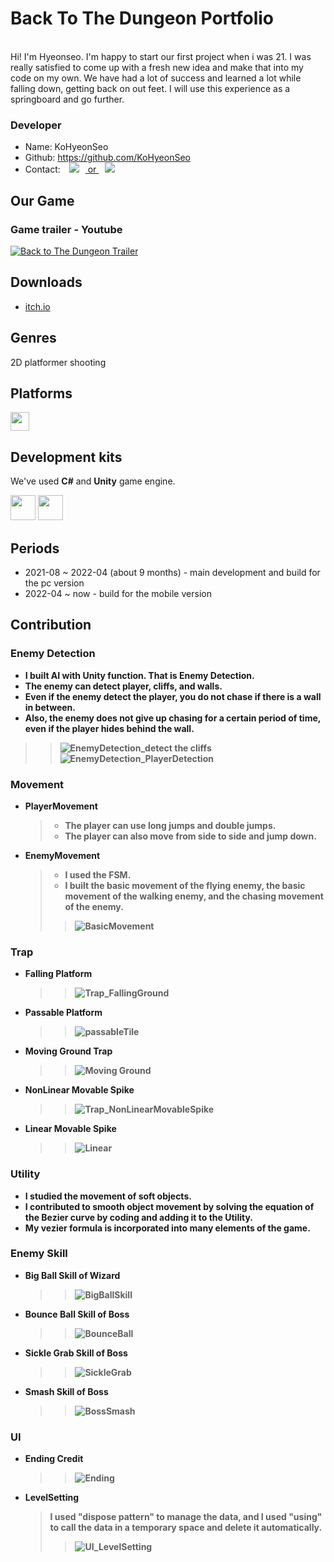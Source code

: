 <b><h1>Back To The Dungeon Portfolio</h1></b> <br>
Hi! I'm Hyeonseo. I'm happy to start our first project when i was 21. I was really satisfied to come up with a fresh new idea and make that into my code on my own. We have had a lot of success and learned a lot while falling down, getting back on out feet. I will use this experience as a springboard and go further. <br>

<b><h3>Developer</h3></b>
- Name: KoHyeonSeo
- Github: https://github.com/KoHyeonSeo
- Contact: <a href=mailto:rhgustj01@naver.com><img src="https://img.shields.io/badge/-Naver-brightgreen?style=flat-square&logo=Naver&logoColor=white&link=mailto:rhgustj01@naver.com"
style="height : auto; margin-left : 10px; margin-right : 10px;"/> or </a>
<a href=mailto:rhgustj310@gmail.com><img src="https://img.shields.io/badge/Gmail-d14836?style=flat-square&logo=Gmail&logoColor=white&link=mailto:rhgustj310@gmail.com"
style="height : auto; margin-left : 10px; margin-right : 10px;"/>
</a>

<b><h2>Our Game</h2></b>
### Game trailer - Youtube

[![Back to The Dungeon Trailer](https://img.youtube.com/vi/hy_my0OQddc/0.jpg)](https://www.youtube.com/watch?v=hy_my0OQddc) 

<b><h2>Downloads</h2></b>

* [itch.io](https://devslem.itch.io/back-to-the-dungeon)

<b><h2>Genres</h2></b>

2D platformer shooting

<b><h2>Platforms</h2></b>

<p>
<img src="https://upload.wikimedia.org/wikipedia/commons/c/c7/Windows_logo_-_2012.png" height="30">
<!--<img src="https://upload.wikimedia.org/wikipedia/commons/thumb/6/64/Android_logo_2019_%28stacked%29.svg/640px-Android_logo_2019_%28stacked%29.svg.png" width="40">-->
</p>

<b><h2>Development kits</h2></b>

We've used **C#** and **Unity** game engine.

<p>
<img src="https://w.namu.la/s/a5c8b52bd00f38f3430dd7540867240527fd91e023abc9ff5afc7612faaf0ff3d089ebc7d17fd742323e15a32383753a3777de02ec664a6e15b0e92847220dc47f2be0a379d83dfb0a437a75ee6b2f63e63bbc1106ffb05877c5ccac54f45b22" height="40">
<img src="https://upload.wikimedia.org/wikipedia/commons/thumb/1/19/Unity_Technologies_logo.svg/1280px-Unity_Technologies_logo.svg.png" height="40">
</p>

<b><h2>Periods</h2></b>

* 2021-08 ~ 2022-04 (about 9 months) - main development and build for the pc version
* 2022-04 ~ now - build for the mobile version

<b><h2>Contribution</h2></b> 
<b><h3>Enemy Detection</h3><b>
- I built AI with Unity function. That is Enemy Detection.
- The enemy can detect player, cliffs, and walls.
- Even if the enemy detect the player, you do not chase if there is a wall in between. 
- Also, the enemy does not give up chasing for a certain period of time, even if the player hides behind the wall.
 >> ![EnemyDetection_detect the cliffs](https://user-images.githubusercontent.com/76097749/166153208-4310c38c-05a1-4f56-acbe-922bd8a4b2fc.gif)
 > ![EnemyDetection_PlayerDetection](https://user-images.githubusercontent.com/76097749/166153214-cab7e055-1244-4baf-8149-b3c2458b4b1c.gif)

<b><h3>Movement</h3><b>
- PlayerMovement
  > - The player can use long jumps and double jumps.
  > - The player can also move from side to side and jump down.

- EnemyMovement
  > - I used the FSM.
  > - I built the basic movement of the flying enemy, the basic movement of the walking enemy, and the chasing movement of the enemy.
  >> ![BasicMovement](https://user-images.githubusercontent.com/76097749/166153230-8ac301f6-f8ce-49ae-955b-ec5680e276ab.gif)


<b><h3>Trap</h3><b>
- Falling Platform
  >> ![Trap_FallingGround](https://user-images.githubusercontent.com/76097749/166153251-ab4d2b63-a9ce-4168-b7c4-a949bfb5e080.gif)

- Passable Platform
  >> ![passableTile](https://user-images.githubusercontent.com/76097749/166153258-2595f988-42cf-4a49-acc1-0cdcc6e2d98f.gif)

- Moving Ground Trap
  >> ![Moving Ground](https://user-images.githubusercontent.com/76097749/166153262-a2b9f137-4aae-42f5-a638-86029fa358ec.gif)

- NonLinear Movable Spike
  >> ![Trap_NonLinearMovableSpike](https://user-images.githubusercontent.com/76097749/166153265-7bfa13f7-5203-4dde-93b7-1b6b1a2be206.gif)

- Linear Movable Spike
  >> ![Linear](https://user-images.githubusercontent.com/76097749/166153273-718b9402-2db0-499a-9c51-f793f4b05836.gif)

<b><h3>Utility</h3><b>
- I studied the movement of soft objects.
- I contributed to smooth object movement by solving the equation of the Bezier curve by coding and adding it to the Utility.
- My vezier formula is incorporated into many elements of the game.
  
<b><h3>Enemy Skill</h3><b>
- Big Ball Skill of Wizard
  >> ![BigBallSkill](https://user-images.githubusercontent.com/76097749/166153277-43241b92-afdc-44e0-a548-1768d33c7f73.gif)

- Bounce Ball Skill of Boss
  >> ![BounceBall](https://user-images.githubusercontent.com/76097749/166153280-db5c04b8-23ec-49ba-bd83-60f6dfa58776.gif)

- Sickle Grab Skill of Boss
  >> ![SickleGrab](https://user-images.githubusercontent.com/76097749/166153282-09248cf3-d5a7-486f-a8cd-cac9819b0d19.gif)

- Smash Skill of Boss
  >> ![BossSmash](https://user-images.githubusercontent.com/76097749/166153286-e15ffb6a-2a1b-44db-a344-54a79344a35d.gif)
  
<b><h3>UI</h3><b>
- Ending Credit
  >> ![Ending](https://user-images.githubusercontent.com/76097749/166153297-2ee1fb99-3c94-4523-87d7-9cb61f18b4bc.gif)
  
- LevelSetting
  > I used "dispose pattern" to manage the data, and I used "using" to call the data in a temporary space and delete it automatically.
  >> ![UI_LevelSetting](https://user-images.githubusercontent.com/76097749/166153304-36d5a690-63e4-427a-9f72-f8efda3a1a97.gif)

